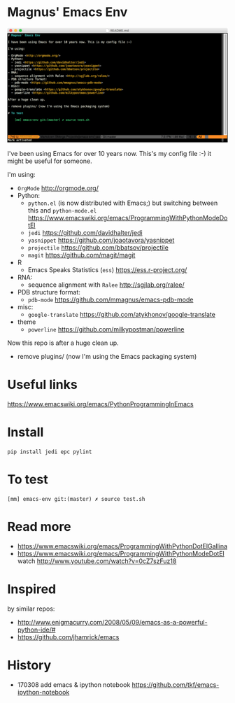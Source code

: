 # Magnus' Emacs Env

![](screenshot.png)

I've been using Emacs for over 10 years now. This's my config file :-) it might be useful for someone.

I'm using:

- `OrgMode` <http://orgmode.org/>
- Python:
  - ``python.el`` (is now distributed with Emacs;) but switching between this and ``python-mode.el`` <https://www.emacswiki.org/emacs/ProgrammingWithPythonModeDotEl>
  - ``jedi`` <https://github.com/davidhalter/jedi>
  - ``yasnippet`` <https://github.com/joaotavora/yasnippet>
  - ``projectile`` <https://github.com/bbatsov/projectile>
  - ``magit`` <https://github.com/magit/magit>
- R
  - Emacs Speaks Statistics (``ess``) <https://ess.r-project.org/>
- RNA:
  - sequence alignment with ``Ralee`` <http://sgjlab.org/ralee/>
- PDB structure format:
  - `pdb-mode` <https://github.com/mmagnus/emacs-pdb-mode>
- misc:
  - `google-translate` <https://github.com/atykhonov/google-translate>
- theme
  - `powerline` <https://github.com/milkypostman/powerline>

Now this repo is after a huge clean up. 

- remove plugins/ (now I'm using the Emacs packaging system)

# Useful links

https://www.emacswiki.org/emacs/PythonProgrammingInEmacs

# Install

    pip install jedi epc pylint 

# To test

    [mm] emacs-env git:(master) ✗ source test.sh

# Read more

- https://www.emacswiki.org/emacs/ProgrammingWithPythonDotElGallina
- https://www.emacswiki.org/emacs/ProgrammingWithPythonModeDotEl watch http://www.youtube.com/watch?v=0cZ7szFuz18

# Inspired
by similar repos:

- http://www.enigmacurry.com/2008/05/09/emacs-as-a-powerful-python-ide/# 
- https://github.com/jhamrick/emacs

# History

- 170308 add emacs & ipython notebook https://github.com/tkf/emacs-ipython-notebook
